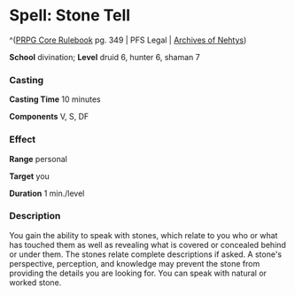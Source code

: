 # Spell: Stone Tell

^([PRPG Core Rulebook][ss-stone-tell] pg. 349 | PFS Legal | [Archives of Nehtys][sn-stone-tell])

**School** divination; **Level** druid 6, hunter 6, shaman 7

### Casting

**Casting Time** 10 minutes  

**Components** V, S, DF

### Effect

**Range** personal  

**Target** you  

**Duration** 1 min./level

### Description

You gain the ability to speak with stones, which relate to you who or what has touched them as well as revealing what is covered or concealed behind or under them. The stones relate complete descriptions if asked. A stone's perspective, perception, and knowledge may prevent the stone from providing the details you are looking for. You can speak with natural or worked stone.

[ss-stone-tell]: http://paizo.com/pathfinderRPG/v57
[sn-stone-tell]: http://www.archivesofnethys.com/SpellDisplay.aspx?ItemName=Stone%20Tell